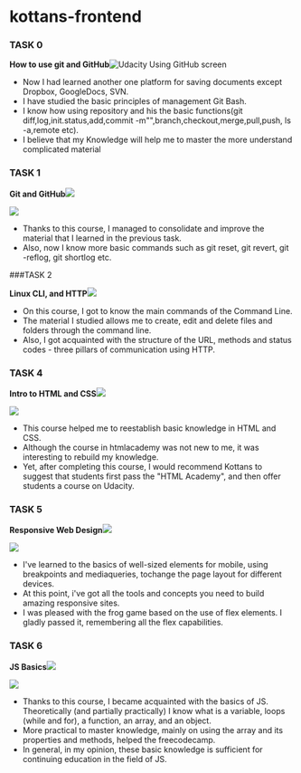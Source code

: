 # kottans-frontend
### TASK 0

**How to use git and GitHub**![Udacity Using GitHub screen](screenshots/task_0.png)
 
- Now I had learned another one platform for saving documents except Dropbox, GoogleDocs, SVN.
- I have studied the basic principles of management Git Bash.
- I know how using repository and his the basic functions(git diff,log,init.status,add,commit -m"",branch,checkout,merge,pull,push, ls -a,remote  etc).
- I believe that my Knowledge will help me to master the more understand complicated material


 

### TASK 1
**Git and GitHub**![](screenshots/task_1.png)


![](screenshots/task_1(2).png)

- Thanks to this course, I managed to consolidate and improve the material that I learned in the previous task.
- Also, now I know more basic commands such as git reset, git revert, git -reflog, git shortlog etc.



###TASK 2

**Linux CLI, and HTTP**![](task_linux_cli/Command-line.png)


- On this course, I got to know the main commands of the Command Line.
- The material I studied allows me to create, edit and delete files and folders through the command line.
- Also, I got acquainted with the structure of the URL, methods and status codes - three pillars of communication using HTTP.



### TASK 4

 **Intro to HTML and CSS**![](task_html_css_intro/HTML_and_CSS_Udacity.png)

![](task_html_css_intro/HTML_and_CSS_htmlacademy.png)


- This course helped me to reestablish basic knowledge in HTML and CSS.
- Although the course in htmlacademy was not new to me, it was interesting to rebuild my knowledge.
- Yet, after completing this course, I would recommend Kottans to suggest that students first pass the "HTML Academy", and then offer students a course on Udacity.


### TASK 5

 **Responsive Web Design**![](task_responsive_web_design/Optimizations_udacity.png)

![](task_responsive_web_design/flexbox_froggy.png)

- I've learned to the basics of well-sized elements for mobile,
using breakpoints and mediaqueries, tochange the page layout for different devices.
- At this point, i've got all the tools and concepts you need to build amazing responsive sites.
- I was pleased with the frog game based on the use of flex elements. I gladly passed it, remembering all the flex capabilities.

### TASK 6
**JS Basics**![](task_js_basics/js_basis_udacity.png)

![](task_js_basics/free_code_camp.png)

 - Thanks to this course, I became acquainted with the basics of JS. Theoretically (and partially practically) I know what is a variable, loops (while and for), a function, an array, and an object.
 - More practical to master knowledge, mainly on using the array and its properties and methods, helped the freecodecamp.
 - In general, in my opinion, these basic knowledge is sufficient for continuing education in the field of JS.







